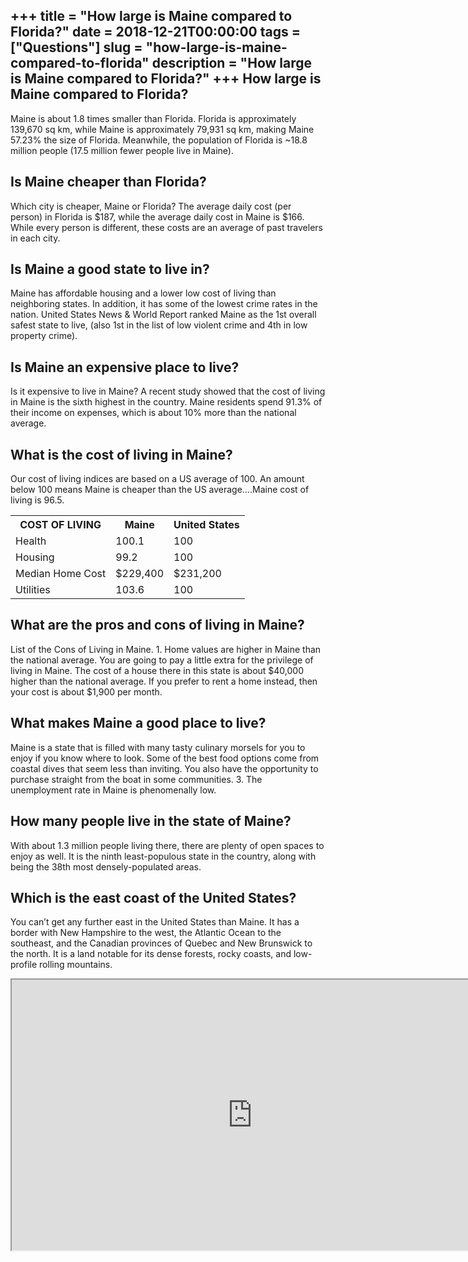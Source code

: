 +++
title = "How large is Maine compared to Florida?"
date = 2018-12-21T00:00:00
tags = ["Questions"]
slug = "how-large-is-maine-compared-to-florida"
description = "How large is Maine compared to Florida?"
+++
How large is Maine compared to Florida?
---------------------------------------

Maine is about 1.8 times smaller than Florida. Florida is approximately 139,670 sq km, while Maine is approximately 79,931 sq km, making Maine 57.23% the size of Florida. Meanwhile, the population of Florida is ~18.8 million people (17.5 million fewer people live in Maine).

Is Maine cheaper than Florida?
------------------------------

Which city is cheaper, Maine or Florida? The average daily cost (per person) in Florida is $187, while the average daily cost in Maine is $166. While every person is different, these costs are an average of past travelers in each city.

Is Maine a good state to live in?
---------------------------------

Maine has affordable housing and a lower low cost of living than neighboring states. In addition, it has some of the lowest crime rates in the nation. United States News &amp; World Report ranked Maine as the 1st overall safest state to live, (also 1st in the list of low violent crime and 4th in low property crime).

Is Maine an expensive place to live?
------------------------------------

Is it expensive to live in Maine? A recent study showed that the cost of living in Maine is the sixth highest in the country. Maine residents spend 91.3% of their income on expenses, which is about 10% more than the national average.

What is the cost of living in Maine?
------------------------------------

Our cost of living indices are based on a US average of 100. An amount below 100 means Maine is cheaper than the US average….Maine cost of living is 96.5.

<table><tr><th>COST OF LIVING</th><th>Maine</th><th>United States</th></tr><tr><td>Health</td><td>100.1</td><td>100</td></tr><tr><td>Housing</td><td>99.2</td><td>100</td></tr><tr><td>Median Home Cost</td><td>$229,400</td><td>$231,200</td></tr><tr><td>Utilities</td><td>103.6</td><td>100</td></tr></table>

What are the pros and cons of living in Maine?
----------------------------------------------

List of the Cons of Living in Maine. 1. Home values are higher in Maine than the national average. You are going to pay a little extra for the privilege of living in Maine. The cost of a house there in this state is about $40,000 higher than the national average. If you prefer to rent a home instead, then your cost is about $1,900 per month.

What makes Maine a good place to live?
--------------------------------------

Maine is a state that is filled with many tasty culinary morsels for you to enjoy if you know where to look. Some of the best food options come from coastal dives that seem less than inviting. You also have the opportunity to purchase straight from the boat in some communities. 3. The unemployment rate in Maine is phenomenally low.

How many people live in the state of Maine?
-------------------------------------------

With about 1.3 million people living there, there are plenty of open spaces to enjoy as well. It is the ninth least-populous state in the country, along with being the 38th most densely-populated areas.

Which is the east coast of the United States?
---------------------------------------------

You can’t get any further east in the United States than Maine. It has a border with New Hampshire to the west, the Atlantic Ocean to the southeast, and the Canadian provinces of Quebec and New Brunswick to the north. It is a land notable for its dense forests, rocky coasts, and low-profile rolling mountains.

<iframe allow="accelerometer; autoplay; clipboard-write; encrypted-media; gyroscope; picture-in-picture" allowfullscreen="" class="__youtube_prefs__  epyt-is-override  no-lazyload" data-no-lazy="1" data-origheight="433" data-origwidth="770" data-skipgform_ajax_framebjll="" height="433" id="_ytid_97374" loading="lazy" src="https://www.youtube.com/embed/Oek4aQHjP3w?enablejsapi=1&autoplay=0&cc_load_policy=0&cc_lang_pref=&iv_load_policy=1&loop=0&modestbranding=0&rel=1&fs=1&playsinline=0&autohide=2&theme=dark&color=red&controls=1&" title="YouTube player" width="770"></iframe>